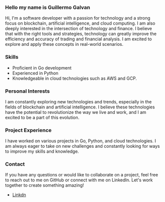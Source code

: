 ### Hello my name is Guillermo Galvan
Hi, I'm a software developer with a passion for technology and a strong focus on blockchain, artificial intelligence, and cloud computing. I am also deeply interested in the intersection of technology and finance. I believe that with the right tools and strategies, technology can greatly improve the efficiency and accuracy of trading and financial analysis. I am excited to explore and apply these concepts in real-world scenarios.

### Skills
- Proficient in Go development
- Experienced in Python
- Knowledgeable in cloud technologies such as AWS and GCP.

### Personal Interests
I am constantly exploring new technologies and trends, especially in the fields of blockchain and artificial intelligence. I believe these technologies have the potential to revolutionize the way we live and work, and I am excited to be a part of this evolution.

### Project Experience
I have worked on various projects in Go, Python, and cloud technologies. I am always eager to take on new challenges and constantly looking for ways to improve my skills and knowledge.

### Contact
If you have any questions or would like to collaborate on a project, feel free to reach out to me on GitHub or connect with me on LinkedIn. Let's work together to create something amazing!

- [Linkdn](https://www.linkedin.com/in/gmgalvan/) 
